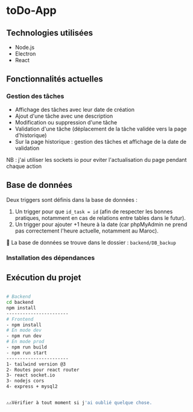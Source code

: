 # toDo-App

## Technologies utilisées

- Node.js  
- Electron  
- React  

## Fonctionnalités actuelles

### Gestion des tâches

- Affichage des tâches avec leur date de création
- Ajout d'une tâche avec une description
- Modification ou suppression d'une tâche
- Validation d'une tâche (déplacement de la tâche validée vers la page d'historique)
- Sur la page historique : gestion des tâches et affichage de la date de validation
  
NB : j'ai utiliser les sockets io pour eviter l'actualisation du page pendant chaque action

## Base de données

Deux triggers sont définis dans la base de données :

1. Un trigger pour que `id_task = id` (afin de respecter les bonnes pratiques, notamment en cas de relations entre tables dans le futur).
2. Un trigger pour ajouter +1 heure à la date (car phpMyAdmin ne prend pas correctement l'heure actuelle, notamment au Maroc).

📁 La base de données se trouve dans le dossier : `backend/DB_backup`

### Installation des dépendances

##  Exécution du projet
```bash

# Backend
cd backend
npm install
-----------------------
# Frontend
- npm install
# En mode dev
- npm run dev
# En mode prod
- npm run build
- npm run start
-----------------------
1- tailwind version @3
2- Routes pour react router
3- react socket.io
3- nodejs cors 
4- express + mysql2


⚠️⚠️Vérifier à tout moment si j'ai oublié quelque chose.
